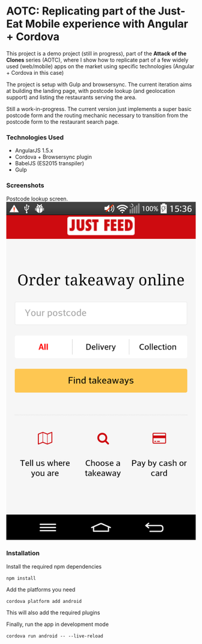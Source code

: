 AOTC: Replicating part of the Just-Eat Mobile experience with Angular + Cordova
===============================================================================

This project is a demo project (still in progress), part of the **Attack of the Clones** series (AOTC), where I show how to replicate part of a few widely used (web/mobile) apps on the market using specific technologies (Angular + Cordova in this case)

The project is setup with Gulp and browsersync. The current iteration aims at building the landing page, 
with postcode lookup (and geolocation support) and listing the restaurants serving the area. 

Still a work-in-progress.
The current version just implements a super basic postcode form and the routing mechanic necessary to transition from the
postcode form to the restaurant search page.

### Technologies Used ###

- AngularJS 1.5.x
- Cordova + Browsersync plugin
- BabelJS (ES2015 transpiler)
- Gulp

### Screenshots ###

Postcode lookup screen.
![ScreenShot](/README/jf-postcode.png?raw=true)

### Installation ###

Install the required npm dependencies

```
npm install
```

Add the platforms you need

```
cordova platform add android
```

This will also add the required plugins

Finally, run the app in development mode

```
cordova run android -- --live-reload
```

